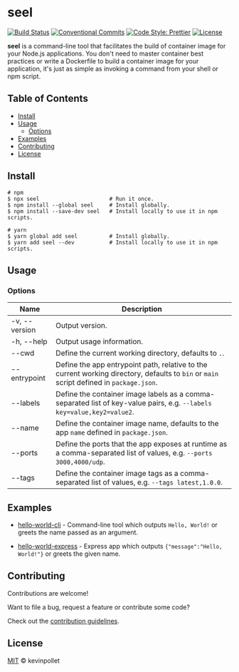 # seel <!-- omit in toc -->

[![Build Status](https://github.com/kevinpollet/seel/workflows/Build/badge.svg)](https://github.com/kevinpollet/seel/actions)
[![Conventional Commits](https://img.shields.io/badge/Conventional%20Commits-1.0.0-yellow.svg)](https://conventionalcommits.org)
[![Code Style: Prettier](https://img.shields.io/badge/code_style-prettier-ff69b4.svg)](https://github.com/prettier/prettier)
[![License](https://img.shields.io/badge/license-MIT-blue.svg)](./LICENSE.md)

**seel** is a command-line tool that facilitates the build of container image for your Node.js applications. You don't need to master container best practices or write a Dockerfile to build a container image for your application, it's just as simple as invoking a command from your shell or npm script.

## Table of Contents <!-- omit in toc -->

- [Install](#install)
- [Usage](#usage)
  - [Options](#options)
- [Examples](#examples)
- [Contributing](#contributing)
- [License](#license)

## Install

```shell
# npm
$ npx seel                      # Run it once.
$ npm install --global seel     # Install globally.
$ npm install --save-dev seel   # Install locally to use it in npm scripts.

# yarn
$ yarn global add seel          # Install globally.
$ yarn add seel --dev           # Install locally to use it in npm scripts.
```

## Usage

### Options

| Name          | Description                                                                                                                              |
| ------------- | ---------------------------------------------------------------------------------------------------------------------------------------- |
| -v, --version | Output version.                                                                                                                          |
| -h, --help    | Output usage information.                                                                                                                |
| --cwd         | Define the current working directory, defaults to `.`.                                                                                   |
| --entrypoint  | Define the app entrypoint path, relative to the current working directory, defaults to `bin` or `main` script defined in `package.json`. |
| --labels      | Define the container image labels as a comma-separated list of key-value pairs, e.g. `--labels key=value,key2=value2`.                   |
| --name        | Define the container image name, defaults to the app `name` defined in `package.json`.                                                   |
| --ports       | Define the ports that the app exposes at runtime as a comma-separated list of values, e.g. `--ports 3000,4000/udp`.                      |
| --tags        | Define the container image tags as a comma-separated list of values, e.g. `--tags latest,1.0.0`.                                         |

## Examples

- [hello-world-cli](./examples/hello-world-cli) - Command-line tool which outputs `Hello, World!` or greets the name passed as an argument.

- [hello-world-express](./examples/hello-world-express) - Express app which outputs `{"message":"Hello, World!"}` or greets the given name.

## Contributing

Contributions are welcome!

Want to file a bug, request a feature or contribute some code?

Check out the [contribution guidelines](./CONTRIBUTING.md).

## License

[MIT](./LICENSE.md) © kevinpollet
